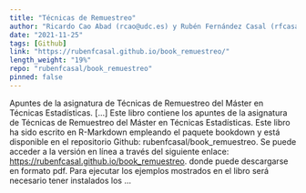 ```yaml
---
title: "Técnicas de Remuestreo"
author: "Ricardo Cao Abad (rcao@udc.es) y Rubén Fernández Casal (rfcasal@udc.es)"
date: "2021-11-25"
tags: [Github]
link: "https://rubenfcasal.github.io/book_remuestreo/"
length_weight: "19%"
repo: "rubenfcasal/book_remuestreo"
pinned: false
---
```


Apuntes de la asignatura de Técnicas de Remuestreo del Máster en Técnicas Estadísticas. [...] Este libro contiene los apuntes de la asignatura de Técnicas de Remuestreo del Máster en Técnicas Estadísticas. Este libro ha sido escrito en R-Markdown empleando el paquete bookdown y está disponible en el repositorio Github: rubenfcasal/book_remuestreo.
Se puede acceder a la versión en línea a través del siguiente enlace: https://rubenfcasal.github.io/book_remuestreo. donde puede descargarse en formato pdf. Para ejecutar los ejemplos mostrados en el libro será necesario tener instalados los ...
